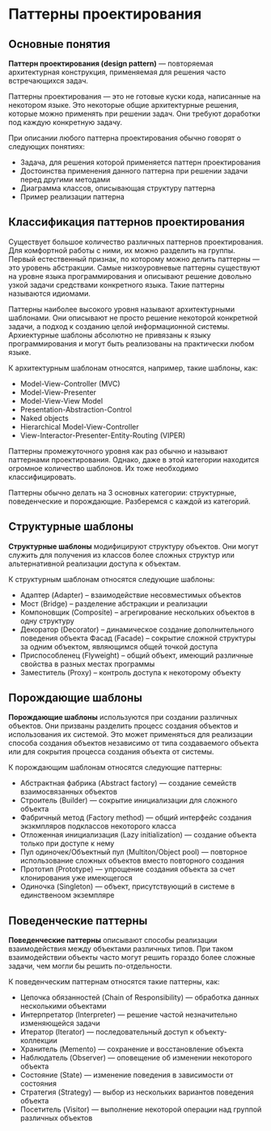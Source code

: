 # Паттерны проектирования
## Основные понятия

**Паттерн проектирования (design pattern)** — повторяемая архитектурная конструкция, применяемая для решения часто встречающихся задач.

Паттерны проектирования — это не готовые куски кода, написанные на некотором языке. Это некоторые общие архитектурные решения, которые можно применять при решении задач. Они требуют доработки под каждую конкретную задачу.

При описании любого паттерна проектирования обычно говорят о следующих понятиях:

- Задача, для решения которой применяется паттерн проектирования
- Достоинства применения данного паттерна при решении задачи перед другими методами
- Диаграмма классов, описывающая структуру паттерна
- Пример реализации паттерна

## Классификация паттернов проектирования
Существует большое количество различных паттернов проектирования. Для комфортной работы с ними, их можно разделить на группы. Первый естественный признак, по которому можно делить паттерны — это уровень абстракции. Самые низкоуровневые паттерны существуют на уровне языка программирования и описывают решение довольно узкой задачи средствами конкретного языка. Такие паттерны называются идиомами.

Паттерны наиболее высокого уровня называют архитектурными шаблонами. Они описывают не просто решение некоторой конкретной задачи, а подход к созданию целой информационной системы. Архиектурные шаблоны абсолютно не привязаны к языку программирования и могут быть реализованы на практически любом языке.

К архитектурным шаблонам относятся, например, такие шаблоны, как:

- Model-View-Controller (MVC)
- Model-View-Presenter
- Model-View-View Model
- Presentation-Abstraction-Control
- Naked objects
- Hierarchical Model-View-Controller
- View-Interactor-Presenter-Entity-Routing (VIPER)

Паттерны промежуточного уровня как раз обычно и называют паттернами проектирования. Однако, даже в этой категории находится огромное количество шаблонов. Их тоже необходимо классифицировать.

Паттерны обычно делать на 3 основных категории: структурные, поведенческие и порождающие. Разберемся с каждой из категорий.

## Структурные шаблоны
**Структурные шаблоны** модифицируют структуру объектов. Они могут служить для получения из классов более сложных структур или альтернативной реализации доступа к объектам.

К структурным шаблонам относятся следующие шаблоны:

- Адаптер (Adapter) – взаимодействие несовместимых объектов
- Мост (Bridge) – разделение абстракции и реализации
- Компоновщик (Composite) – агрегирование нескольких объектов в одну структуру
- Декоратор (Decorator) – динамическое создание дополнительного поведения объекта
Фасад (Facade) – сокрытие сложной структуры за одним объектом, являющимся общей точкой доступа
- Приспособленец (Flyweight) – общий объект, имеющий различные свойства в разных местах программы
- Заместитель (Proxy) – контроль доступа к некоторому объекту

## Порождающие шаблоны
**Порождающие шаблоны** используются при создании различных объектов. Они призваны разделить процесс создания объектов и использования их системой. Это может применяться для реализации способа создания объектов независимо от типа создаваемого объекта или для сокрытия процесса создания объекта от системы.

К порождающим шаблонам относятся следующие паттерны:

- Абстрактная фабрика (Abstract factory) — создание семейств взаимосвязанных объектов
- Строитель (Builder) — сокрытие инициализации для сложного объекта
- Фабричный метод (Fаctory method) — общий интерфейс создания экзкмпляров подклассов некоторого класса
- Отложенная инициализация (Lazy initialization) — создание объекта только при доступе к нему
- Пул одиночек/Объектный пул (Multiton/Object pool) — повторное использование сложных объектов вместо повторного создания
- Прототип (Prototype) — упрощение создания объекта за счет клонирования уже имеющегося
- Одиночка (Singleton) — объект, присутствующий в системе в единственоом экземпляре

## Поведенческие паттерны
**Поведенческие паттерны** описывают способы реализации взаимодействия между объектами различных типов. При таком взаимодействии объекты часто могут решить гораздо более сложные задачи, чем могли бы решить по-отдельности.

К поведенческим паттернам относятся такие паттерны, как:

- Цепочка обязанностей (Chain of Responsibility) — обработка данных несколькими объектами
- Интерпретатор (Interpreter) — решение частой незначительно изменяющейся задачи
- Итератор (Iterator) — последовательный доступ к объекту-коллекции
- Хранитель (Memento) — сохранение и восстановление объекта
- Наблюдатель (Observer) — оповещение об изменении некоторого объекта
- Состояние (State) — изменение поведения в зависимости от состояния
- Стратегия (Strategy) — выбор из нескольких вариантов поведения объекта
- Посетитель (Visitor) — выполнение некоторой операции над группой различных объектов